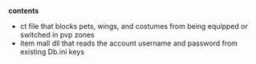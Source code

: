 **contents**

* ct file that blocks pets, wings, and costumes from being equipped or switched in pvp zones
* item mall dll that reads the account username and password from existing Db.ini keys
